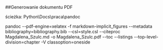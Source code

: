 
##Generowanie dokumentu PDF

ścieżka: Python\Docs\praca\pandoc


pandoc --pdf-engine=xelatex -f markdown-implicit_figures  --metadata bibliography=bibliography.bib --csl=style.csl --citeproc Magdalena_Szulc.md -o Magdalena_Szulc.pdf  --toc --listings  --top-level-division=chapter -V classoption=oneside
